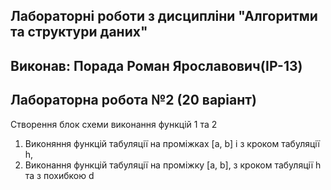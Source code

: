 ## Лабораторні роботи з дисципліни "Алгоритми та структури даних"

## Виконав: Порада Роман Ярославович(ІР-13)
## Лабораторна робота №2 (20 варіант)

Створення блок схеми виконання функцій 1 та 2
1. Виконяння функцій табуляції на проміжках [a, b] і з кроком табуляції h,
2. Виконання функцій табуляції на проміжку [a, b], з кроком табуляції h та з похибкою d